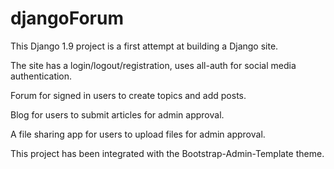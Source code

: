 # djangoForum

This Django 1.9 project is a first attempt at building a Django site.

The site has a login/logout/registration, uses all-auth for social media authentication.

Forum for signed in users to create topics and add posts.

Blog for users to submit articles for admin approval.

A file sharing app for users to upload files for admin approval.

This project has been integrated with the Bootstrap-Admin-Template theme.
